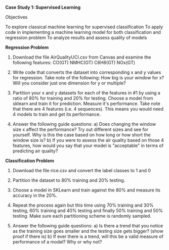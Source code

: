 **Case Study 1: Supervised Learning**

Objectives

To explore classical machine learning for supervised classification
To apply code in implementing a machine learning model for both classification and regression problem
To analyze results and assess quality of models

**Regression Problem**

1. Download the file AirQualityUCI.csv from Canvas and examine the following features:
   CO(GT)
   NMHC(GT)
   C6H6(GT)
   NOx(GT)
   
3. Write code that converts the dataset into corresponding x and y values for regression. Take note of the following:
   How big is your window for x?
   Will you consider just one dimension for y or multiple?
   
4. Partition your x and y datasets for each of the features in #1 by using a ratio of 80% for training and 20% for testing. Choose a model from sklearn and train it for prediction. Measure it's performance. Take note that there are 4 features (i.e. 4 sequences). This means you would need 4 models to train and get its performance.

4. Answer the following guide questions:
   a) Does changing the window size x affect the performance? Try out different sizes and see for yourself. Why is this the case based on how long or how short the window size is?
   b) If you were to assess the air quality based on those 4 features, how would you say that your model is "acceptable" in terms of predicting air quality?

**Classification Problem**

1. Download the file rice.csv and convert the label classes to 1 and 0

2. Partition the dataset to 80% training and 20% testing.

3. Choose a model in SKLearn and train against the 80% and measure its accuracy in the 20%.

4. Repeat the process again but this time using 70% training and 30% testing, 60% training and 40% testing and finally 50% training and 50% testing. Make sure each partitioning scheme is randomly sampled.

5. Answer the following guide questions:
   a) Is there a trend that you notice as the training size goes smaller and the testing size gets bigger? (show proof if there is)
   b) If ever there is a trend, will this be a valid measure of performance of a model? Why or why not?
